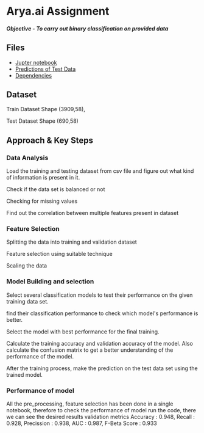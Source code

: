 
# Arya.ai Assignment 

##### Objective - To carry out binary classification on provided data


## Files

 - [Jupter notebook](https://github.com/adii0407/Arya.ai_assignment/blob/main/Arya.ai.ipynb)
 - [Predictions of Test Data](https://github.com/adii0407/Arya.ai_assignment/blob/main/test_data_pred.csv)
 - [Dependencies](https://github.com/adii0407/Arya.ai_assignment/blob/main/dependencies.txt)

  
## Dataset
Train Dataset Shape  (3909,58), 

Test Dataset Shape (690,58)

  
## Approach & Key Steps

### Data Analysis
Load the training and testing dataset from csv file and figure out what kind of information is present in it.

Check if the data set is balanced or not

Checking for missing values 

Find out the correlation between multiple features present in dataset

### Feature Selection
Splitting the data into training and validation dataset

Feature selection using suitable technique

Scaling the data

### Model Building and selection

Select several classification models to test their performance on the given training data set.

find their classification performance to check which model's performance is better.

Select the model with best performance for the final training.

Calculate the training accuracy and validation accuracy of the model. Also calculate the confusion matrix to get a better understanding of the performance of the model.

After the training process, make the prediction on the test data set using the trained model.



###  Performance of model 
All the pre_processing, feature selection has been done in a single notebook, therefore to check the performance of model run the code, there we can see the desired results
validation metrics
Accuracy : 0.948, Recall : 0.928, Precission : 0.938, AUC : 0.987, F-Beta Score : 0.933


  
